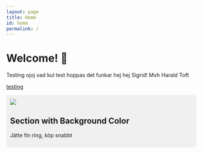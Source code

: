 ```yaml
---
layout: page
title: Home
id: home
permalink: /
---
```


# Welcome! 🌱
Testing
ojoj vad kul test hoppas det funkar
hej hej Sigrid!
Mvh Harald Toft

[testing](test.html)

<div style="background-color: #f0f0f0; padding: 10px; border-radius: 5px;">
<img src="{{ site.baseurl }}/assets/ring.jpg"/>

## Section with Background Color
Jätte fin ring, köp snabbt

</div>
